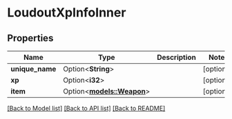 # LoudoutXpInfoInner

## Properties

Name | Type | Description | Notes
------------ | ------------- | ------------- | -------------
**unique_name** | Option<**String**> |  | [optional]
**xp** | Option<**i32**> |  | [optional]
**item** | Option<[**models::Weapon**](weapon.md)> |  | [optional]

[[Back to Model list]](../README.md#documentation-for-models) [[Back to API list]](../README.md#documentation-for-api-endpoints) [[Back to README]](../README.md)


